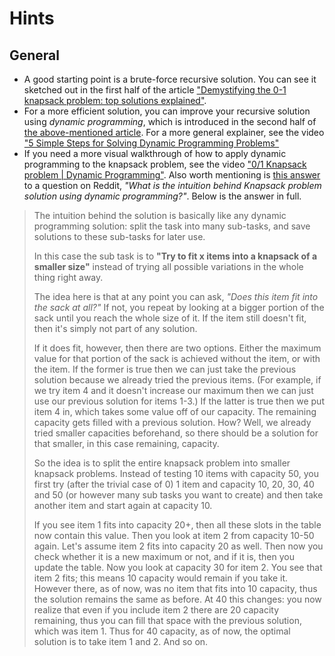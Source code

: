 # Hints

## General

- A good starting point is a brute-force recursive solution.
You can see it sketched out in the first half of the article ["Demystifying the 0-1 knapsack problem: top solutions explained"](demystifying-the-knapsack-problem).
- For a more efficient solution, you can improve your recursive solution using _dynamic programming_, which is introduced in the second half of [the above-mentioned article](demystifying-the-knapsack-problem).
For a more general explainer, see the video ["5 Simple Steps for Solving Dynamic Programming Problems"](solving-dynamic-programming-problems)
- If you need a more visual walkthrough of how to apply dynamic programming to the knapsack problem, see the video ["0/1 Knapsack problem | Dynamic Programming"](0-1-knapsack-problem).
Also worth mentioning is [this answer](intuition-of-dp-for-knapsack-problem) to a question on Reddit, _"What is the intuition behind Knapsack problem solution using dynamic programming?"_.
Below is the answer in full.

> The intuition behind the solution is basically like any dynamic programming solution: split the task into many sub-tasks, and save solutions to these sub-tasks for later use.
>
> In this case the sub task is to **"Try to fit x items into a knapsack of a smaller size"** instead of trying all possible variations in the whole thing right away.
>
> The idea here is that at any point you can ask, *"Does this item fit into the sack at all?"*
> If not, you repeat by looking at a bigger portion of the sack until you reach the whole size of it.
> If the item still doesn't fit, then it's simply not part of any solution.
>
> If it does fit, however, then there are two options.
> Either the maximum value for that portion of the sack is achieved without the item, or with the item.
> If the former is true then we can just take the previous solution because we already tried the previous items.
> (For example, if we try item 4 and it doesn't increase our maximum then we can just use our previous solution for items 1-3.)
> If the latter is true then we put item 4 in, which takes some value off of our capacity.
> The remaining capacity gets filled with a previous solution.
> How?
> Well, we already tried smaller capacities beforehand, so there should be a solution for that smaller, in this case remaining, capacity.
>
> So the idea is to split the entire knapsack problem into smaller knapsack problems.
> Instead of testing 10 items with capacity 50, you first try (after the trivial case of 0) 1 item and capacity 10, 20, 30, 40 and 50 (or however many sub tasks you want to create) and then take another item and start again at capacity 10.
>
> If you see item 1 fits into capacity 20+, then all these slots in the table now contain this value.
> Then you look at item 2 from capacity 10-50 again.
> Let's assume item 2 fits into capacity 20 as well.
> Then now you check whether it is a new maximum or not, and if it is, then you update the table.
> Now you look at capacity 30 for item 2.
> You see that item 2 fits; this means 10 capacity would remain if you take it.
> However there, as of now, was no item that fits into 10 capacity, thus the solution remains the same as before.
> At 40 this changes: you now realize that even if you include item 2 there are 20 capacity remaining, thus you can fill that space with the previous solution, which was item 1.
> Thus for 40 capacity, as of now, the optimal solution is to take item 1 and 2.
> And so on.

[demystifying-the-knapsack-problem]: https://www.educative.io/blog/0-1-knapsack-problem-dynamic-solution
[solving-dynamic-programming-problems]: https://www.youtube.com/watch?v=aPQY__2H3tE
[0-1-knapsack-problem]: https://www.youtube.com/watch?v=cJ21moQpofY
[intuition-of-dp-for-knapsack-problem]: https://www.reddit.com/r/explainlikeimfive/comments/junw6n/comment/gces429

